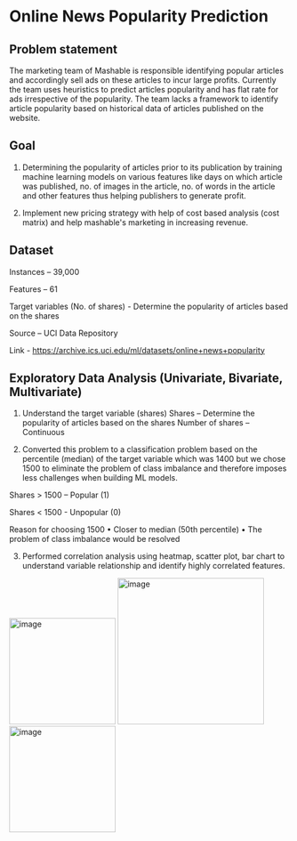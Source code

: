 # Online News Popularity Prediction
## Problem statement
The marketing team of Mashable is responsible identifying popular articles and accordingly sell ads on these articles to incur large profits. Currently the team uses heuristics to predict articles popularity and has flat rate for ads irrespective of the popularity. The team lacks a framework to identify article popularity based on historical data of articles published on the website.
## Goal 
1. Determining the popularity of articles prior to its publication by training machine learning models on various features like days on which article was published, no. of images in the article, no. of words in the article and other features thus helping publishers to generate profit.

2. Implement new pricing strategy with help of cost based analysis (cost matrix) and help mashable's marketing in increasing revenue.
## Dataset
Instances – 39,000

Features – 61

Target variables (No. of shares) - Determine the popularity of articles based on the shares

Source – UCI Data Repository

Link -  https://archive.ics.uci.edu/ml/datasets/online+news+popularity

## Exploratory Data Analysis (Univariate, Bivariate, Multivariate)

1. Understand the target variable (shares)
Shares – Determine the popularity of articles based on the shares
Number of shares – Continuous

2. Converted this problem to a classification problem based on the percentile (median) of the target variable which was 1400 but we chose 1500 to eliminate the problem of class
imbalance and therefore imposes less challenges when building ML models.

Shares > 1500 – Popular (1)

Shares < 1500 - Unpopular (0)

Reason for choosing 1500
• Closer to median (50th percentile)
• The problem of class imbalance would be resolved 

3. Performed correlation analysis using heatmap, scatter plot, bar chart to understand variable relationship and identify highly correlated features.

<img width="191" alt="image" src="https://user-images.githubusercontent.com/99356847/204112710-9b4287fa-5876-44d4-885d-a1b75aca53b6.png"> 
<img width="263" alt="image" src="https://user-images.githubusercontent.com/99356847/204112732-31fb7bbd-928e-4d53-a12c-aa54ce7357dc.png">

<img width="191" alt="image" src="https://user-images.githubusercontent.com/99356847/204112710-9b4287fa-5876-44d4-885d-a1b75aca53b6.png"> 
